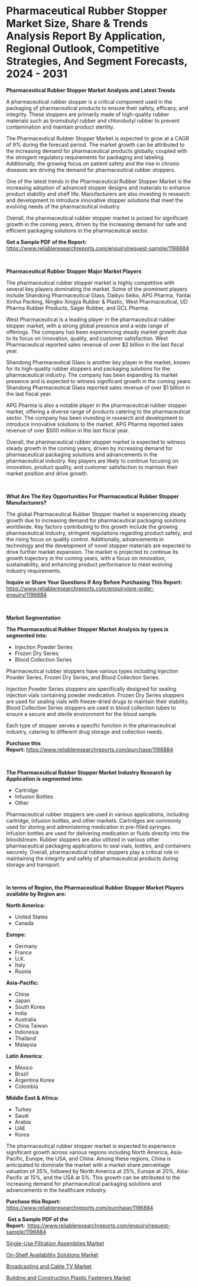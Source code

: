 <p><h1>Pharmaceutical Rubber Stopper Market Size, Share & Trends Analysis Report By Application, Regional Outlook, Competitive Strategies, And Segment Forecasts, 2024 - 2031</h1></p><p><strong>Pharmaceutical Rubber Stopper Market Analysis and Latest Trends</strong></p>
<p><p>A pharmaceutical rubber stopper is a critical component used in the packaging of pharmaceutical products to ensure their safety, efficacy, and integrity. These stoppers are primarily made of high-quality rubber materials such as bromobutyl rubber and chlorobutyl rubber to prevent contamination and maintain product sterility.</p><p>The Pharmaceutical Rubber Stopper Market is expected to grow at a CAGR of 9% during the forecast period. The market growth can be attributed to the increasing demand for pharmaceutical products globally, coupled with the stringent regulatory requirements for packaging and labeling. Additionally, the growing focus on patient safety and the rise in chronic diseases are driving the demand for pharmaceutical rubber stoppers.</p><p>One of the latest trends in the Pharmaceutical Rubber Stopper Market is the increasing adoption of advanced stopper designs and materials to enhance product stability and shelf life. Manufacturers are also investing in research and development to introduce innovative stopper solutions that meet the evolving needs of the pharmaceutical industry.</p><p>Overall, the pharmaceutical rubber stopper market is poised for significant growth in the coming years, driven by the increasing demand for safe and efficient packaging solutions in the pharmaceutical sector.</p></p>
<p><strong>Get a Sample PDF of the Report:&nbsp;</strong> <a href="https://www.reliableresearchreports.com/enquiry/request-sample/1196884">https://www.reliableresearchreports.com/enquiry/request-sample/1196884</a></p>
<p>&nbsp;</p>
<p><strong>Pharmaceutical Rubber Stopper Major Market Players</strong></p>
<p><p>The pharmaceutical rubber stopper market is highly competitive with several key players dominating the market. Some of the prominent players include Shandong Pharmaceutical Glass, Daikyo Seiko, APG Pharma, Yantai Xinhui Packing, Ningbo Xingya Rubber & Plastic, West Pharmaceutical, UD Pharma Rubber Products, Sagar Rubber, and GCL Pharma.</p><p>West Pharmaceutical is a leading player in the pharmaceutical rubber stopper market, with a strong global presence and a wide range of offerings. The company has been experiencing steady market growth due to its focus on innovation, quality, and customer satisfaction. West Pharmaceutical reported sales revenue of over $2 billion in the last fiscal year.</p><p>Shandong Pharmaceutical Glass is another key player in the market, known for its high-quality rubber stoppers and packaging solutions for the pharmaceutical industry. The company has been expanding its market presence and is expected to witness significant growth in the coming years. Shandong Pharmaceutical Glass reported sales revenue of over $1 billion in the last fiscal year.</p><p>APG Pharma is also a notable player in the pharmaceutical rubber stopper market, offering a diverse range of products catering to the pharmaceutical sector. The company has been investing in research and development to introduce innovative solutions to the market. APG Pharma reported sales revenue of over $500 million in the last fiscal year.</p><p>Overall, the pharmaceutical rubber stopper market is expected to witness steady growth in the coming years, driven by increasing demand for pharmaceutical packaging solutions and advancements in the pharmaceutical industry. Key players are likely to continue focusing on innovation, product quality, and customer satisfaction to maintain their market position and drive growth.</p></p>
<p>&nbsp;</p>
<p><strong>What Are The Key Opportunities For Pharmaceutical Rubber Stopper Manufacturers?</strong></p>
<p><p>The global Pharmaceutical Rubber Stopper market is experiencing steady growth due to increasing demand for pharmaceutical packaging solutions worldwide. Key factors contributing to this growth include the growing pharmaceutical industry, stringent regulations regarding product safety, and the rising focus on quality control. Additionally, advancements in technology and the development of novel stopper materials are expected to drive further market expansion. The market is projected to continue its growth trajectory in the coming years, with a focus on innovation, sustainability, and enhancing product performance to meet evolving industry requirements.</p></p>
<p><strong>Inquire or Share Your Questions If Any Before Purchasing This Report:</strong> <a href="https://www.reliableresearchreports.com/enquiry/pre-order-enquiry/1196884">https://www.reliableresearchreports.com/enquiry/pre-order-enquiry/1196884</a></p>
<p>&nbsp;</p>
<p><strong>Market Segmentation</strong></p>
<p><strong>The Pharmaceutical Rubber Stopper Market Analysis by types is segmented into:</strong></p>
<p><ul><li>Injection Powder Series</li><li>Frozen Dry Series</li><li>Blood Collection Series</li></ul></p>
<p><p>Pharmaceutical rubber stoppers have various types including Injection Powder Series, Frozen Dry Series, and Blood Collection Series. </p><p>Injection Powder Series stoppers are specifically designed for sealing injection vials containing powder medication. Frozen Dry Series stoppers are used for sealing vials with freeze-dried drugs to maintain their stability. Blood Collection Series stoppers are used in blood collection tubes to ensure a secure and sterile environment for the blood sample.</p><p>Each type of stopper serves a specific function in the pharmaceutical industry, catering to different drug storage and collection needs.</p></p>
<p><strong>Purchase this Report:&nbsp;</strong><a href="https://www.reliableresearchreports.com/purchase/1196884">https://www.reliableresearchreports.com/purchase/1196884</a></p>
<p>&nbsp;</p>
<p><strong>The Pharmaceutical Rubber Stopper Market Industry Research by Application is segmented into:</strong></p>
<p><ul><li>Cartridge</li><li>Infusion Bottles</li><li>Other</li></ul></p>
<p><p>Pharmaceutical rubber stoppers are used in various applications, including cartridge, infusion bottles, and other markets. Cartridges are commonly used for storing and administering medication in pre-filled syringes. Infusion bottles are used for delivering medication or fluids directly into the bloodstream. Rubber stoppers are also utilized in various other pharmaceutical packaging applications to seal vials, bottles, and containers securely. Overall, pharmaceutical rubber stoppers play a critical role in maintaining the integrity and safety of pharmaceutical products during storage and transport.</p></p>
<p>&nbsp;</p>
<p><strong>In terms of Region, the Pharmaceutical Rubber Stopper Market Players available by Region are:</strong></p>
<p>
    <p> <strong> North America: </strong>
        <ul>
            <li>United States</li>
            <li>Canada</li>
        </ul>
        </p> 
    <p> <strong> Europe: </strong>
        <ul>
            <li>Germany</li>
            <li>France</li>
            <li>U.K.</li>
            <li>Italy</li>
            <li>Russia</li>
        </ul>
        </p> 
    <p> <strong> Asia-Pacific: </strong>
        <ul>
            <li>China</li>
            <li>Japan</li>
            <li>South Korea</li>
            <li>India</li>
            <li>Australia</li>
            <li>China Taiwan</li>
            <li>Indonesia</li>
            <li>Thailand</li>
            <li>Malaysia</li>
        </ul>
        </p> 
    <p> <strong> Latin America: </strong>
        <ul>
            <li>Mexico</li>
            <li>Brazil</li>
            <li>Argentina Korea</li>
            <li>Colombia</li>
        </ul>
        </p> 
    <p> <strong> Middle East & Africa: </strong>
        <ul>
            <li>Turkey</li>
            <li>Saudi</li>
            <li>Arabia</li>
            <li>UAE</li>
            <li>Korea</li>
        </ul>
    </p>
    </p>
<p><p>The pharmaceutical rubber stopper market is expected to experience significant growth across various regions including North America, Asia-Pacific, Europe, the USA, and China. Among these regions, China is anticipated to dominate the market with a market share percentage valuation of 35%, followed by North America at 25%, Europe at 20%, Asia-Pacific at 15%, and the USA at 5%. This growth can be attributed to the increasing demand for pharmaceutical packaging solutions and advancements in the healthcare industry.</p></p>
<p><strong>Purchase this Report: </strong><a href="https://www.reliableresearchreports.com/purchase/1196884">https://www.reliableresearchreports.com/purchase/1196884</a></p>
<p>&nbsp;<strong>Get a Sample PDF of the Report:&nbsp;&nbsp;</strong><a href="https://www.reliableresearchreports.com/enquiry/request-sample/1196884">https://www.reliableresearchreports.com/enquiry/request-sample/1196884</a></p>
<p><strong></strong></p>
<p><p><a href="https://military-diascia-e68.notion.site/Single-Use-Filtration-Assemblies-Market-Size-Focuses-on-Market-Dynamics-In-Depth-Analysis-and-Futur-939153c711f34dcf9de5f2aa36531f98">Single-Use Filtration Assemblies Market</a></p><p><a href="https://view.publitas.com/reportprime-1/on-shelf-availability-solutions-market-offer-valuable-insights-into-market-size-market-share-market-trends-and-projections-spanning-from-2024-to-2031/">On-Shelf Availability Solutions Market</a></p><p><a href="https://view.publitas.com/reportprime-1/broadcasting-and-cable-tv-market-size-growing-and-forecasted-for-period-from-2024-2031-and-provides-complete-market-analysis-of-this-market/">Broadcasting and Cable TV Market</a></p><p><a href="https://view.publitas.com/reportprime-1/building-and-construction-plastic-fasteners-market-size-and-growth-market-segmentation-regional-and-country-breakdowns-and-market-trends-for-period-from-2024-2031/">Building and Construction Plastic Fasteners Market</a></p></p>